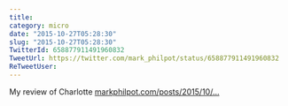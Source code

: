 ```yaml
---
title: 
category: micro
date: "2015-10-27T05:28:30"
slug: "2015-10-27T05:28:30"
TwitterId: 658877911491960832
TweetUrl: https://twitter.com/mark_philpot/status/658877911491960832
ReTweetUser: 
---
```


My review of Charlotte [markphilpot.com/posts/2015/10/…](http://markphilpot.com/posts/2015/10/26/review_charlotte/)